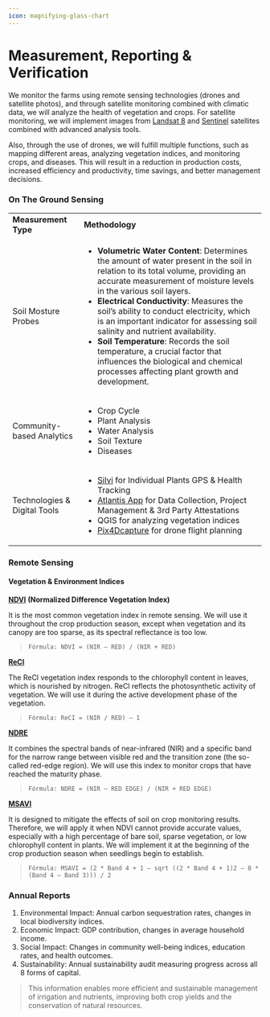 ```yaml
---
icon: magnifying-glass-chart
---
```


# Measurement, Reporting & Verification

We monitor the farms using remote sensing technologies (drones and satellite photos), and through satellite monitoring combined with climatic data, we will analyze the health of vegetation and crops. For satellite monitoring, we will implement images from [Landsat 8](https://www.usgs.gov/landsat-missions/landsat-8) and [Sentinel](https://sentinels.copernicus.eu/web/sentinel/home) satellites combined with advanced analysis tools.

Also, through the use of drones, we will fulfill multiple functions, such as mapping different areas, analyzing vegetation indices, and monitoring crops, and diseases. This will result in a reduction in production costs, increased efficiency and productivity, time savings, and better management decisions.

### On The Ground Sensing

|                              |                                                                                                                                                                                                                                                                                                                                                                                                                                                                                                                                                                                                                          |
| ---------------------------- | ------------------------------------------------------------------------------------------------------------------------------------------------------------------------------------------------------------------------------------------------------------------------------------------------------------------------------------------------------------------------------------------------------------------------------------------------------------------------------------------------------------------------------------------------------------------------------------------------------------------------ |
| **Measurement Type**         | **Methodology**                                                                                                                                                                                                                                                                                                                                                                                                                                                                                                                                                                                                          |
| Soil Mosture Probes          | <ul><li><strong>Volumetric Water Content</strong>: Determines the amount of water present in the soil in relation to its total volume, providing an accurate measurement of moisture levels in the various soil layers. </li><li><strong>Electrical Conductivity</strong>: Measures the soil’s ability to conduct electricity, which is an important indicator for assessing soil salinity and nutrient availability. </li><li><strong>Soil Temperature</strong>: Records the soil temperature, a crucial factor that influences the biological and chemical processes affecting plant growth and development.</li></ul> |
| Community-based Analytics    | <ul><li>Crop Cycle </li><li>Plant Analysis </li><li>Water Analysis </li><li>Soil Texture </li><li>Diseases</li></ul>                                                                                                                                                                                                                                                                                                                                                                                                                                                                                                     |
| Technologies & Digital Tools | <ul><li><a href="https://www.silvi.earth/">Silvi</a> for Individual Plants GPS &#x26; Health Tracking </li><li><a href="https://apps.apple.com/in/app/impact-miner/id6448894610">Atlantis App</a> for Data Collection, Project Management &#x26; 3rd Party Attestations</li><li>QGIS for analyzing vegetation indices</li><li><a href="https://www.pix4d.com/product/pix4dcapture">Pix4Dcapture</a> for drone flight planning</li></ul>                                                                                                                                                                                  |

### Remote Sensing

#### Vegetation & Environment Indices

[**NDVI**](https://gisgeography.com/ndvi-normalized-difference-vegetation-index/) **(Normalized Difference Vegetation Index)**

It is the most common vegetation index in remote sensing. We will use it throughout the crop production season, except when vegetation and its canopy are too sparse, as its spectral reflectance is too low.

> ```
> Fórmula: NDVI = (NIR – RED) / (NIR + RED)
> ```

[**ReCl**](https://www.livestocking.net/vegetation-indices-use-in-farming)

The ReCl vegetation index responds to the chlorophyll content in leaves, which is nourished by nitrogen. ReCl reflects the photosynthetic activity of vegetation. We will use it during the active development phase of the vegetation.

> ```
> Fórmula: ReCI = (NIR / RED) – 1
> ```

[**NDRE**](https://naldc.nal.usda.gov/download/4190/PDF)&#x20;

It combines the spectral bands of near-infrared (NIR) and a specific band for the narrow range between visible red and the transition zone (the so-called red-edge region). We will use this index to monitor crops that have reached the maturity phase.

> ```
> Fórmula: NDRE = (NIR – RED EDGE) / (NIR + RED EDGE)
> ```

[**MSAVI**](https://www.usgs.gov/landsat-missions/landsat-modified-soil-adjusted-vegetation-index)

It is designed to mitigate the effects of soil on crop monitoring results. Therefore, we will apply it when NDVI cannot provide accurate values, especially with a high percentage of bare soil, sparse vegetation, or low chlorophyll content in plants. We will implement it at the beginning of the crop production season when seedlings begin to establish.

> ```
> Fórmula: MSAVI = (2 * Band 4 + 1 – sqrt ((2 * Band 4 + 1)2 – 8 * (Band 4 – Band 3))) / 2
> ```

### Annual Reports

1. Environmental Impact: Annual carbon sequestration rates, changes in local biodiversity indices.
2. Economic Impact: GDP contribution, changes in average household income.
3. Social Impact: Changes in community well-being indices, education rates, and health outcomes.
4. Sustainability: Annual sustainability audit measuring progress across all 8 forms of capital.

> This information enables more efficient and sustainable management of irrigation and nutrients, improving both crop yields and the conservation of natural resources.
